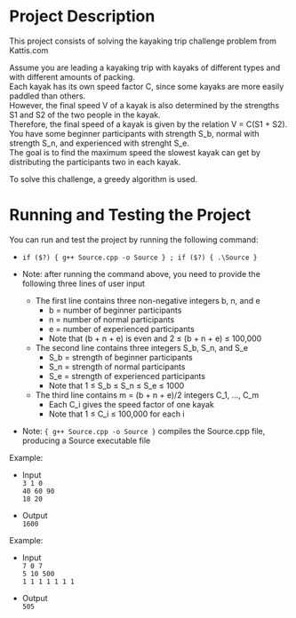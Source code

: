 # Project Description

This project consists of solving the kayaking trip challenge problem from Kattis.com

Assume you are leading a kayaking trip with kayaks of different types and with different amounts of packing. <br />
Each kayak has its own speed factor C, since some kayaks are more easily paddled than others. <br />
However, the final speed V of a kayak is also determined by the strengths S1 and S2 of the two people in the kayak. <br />
Therefore, the final speed of a kayak is given by the relation V = C(S1 + S2). <br />
You have some beginner participants with strength S_b, normal with strength S_n, and experienced with strenght S_e. <br />
The goal is to find the maximum speed the slowest kayak can get by distributing the participants two in each kayak.

To solve this challenge, a greedy algorithm is used.

# Running and Testing the Project

You can run and test the project by running the following command:

- `if ($?) { g++ Source.cpp -o Source } ; if ($?) { .\Source }`

- Note: after running the command above, you need to provide the following three lines of user input
    - The first line contains three non-negative integers b, n, and e
        - b = number of beginner participants
        - n = number of normal participants
        - e = number of experienced participants
        - Note that (b + n + e) is even and 2 ≤ (b + n + e) ≤ 100,000
    - The second line contains three integers S_b, S_n, and S_e
        - S_b = strength of beginner participants
        - S_n = strength of normal participants
        - S_e = strength of experienced participants
        - Note that 1 ≤ S_b ≤ S_n ≤ S_e ≤ 1000
    - The third line contains m = (b + n + e)/2 integers C_1, ..., C_m
        - Each C_i gives the speed factor of one kayak
        - Note that 1 ≤ C_i ≤ 100,000 for each i

- Note: `{ g++ Source.cpp -o Source }` compiles the Source.cpp file, producing a Source executable file

Example:
- Input <br />
`3 1 0` <br />
`40 60 90` <br />
`18 20`

- Output <br />
`1600` <br />

Example:
- Input <br />
`7 0 7` <br />
`5 10 500` <br />
`1 1 1 1 1 1 1`

- Output <br />
`505`